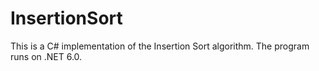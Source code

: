 # InsertionSort
This is a C# implementation of the Insertion Sort algorithm.
The program runs on .NET 6.0.
